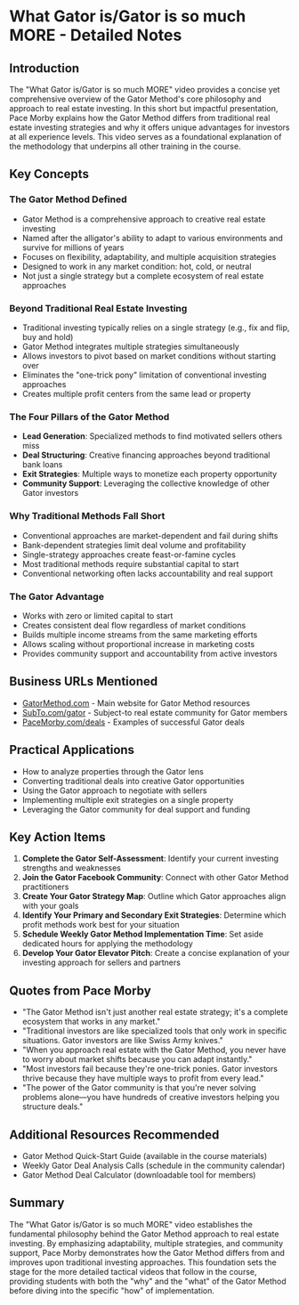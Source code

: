 # What Gator is/Gator is so much MORE - Detailed Notes

## Introduction
The "What Gator is/Gator is so much MORE" video provides a concise yet comprehensive overview of the Gator Method's core philosophy and approach to real estate investing. In this short but impactful presentation, Pace Morby explains how the Gator Method differs from traditional real estate investing strategies and why it offers unique advantages for investors at all experience levels. This video serves as a foundational explanation of the methodology that underpins all other training in the course.

## Key Concepts

### The Gator Method Defined
- Gator Method is a comprehensive approach to creative real estate investing
- Named after the alligator's ability to adapt to various environments and survive for millions of years
- Focuses on flexibility, adaptability, and multiple acquisition strategies
- Designed to work in any market condition: hot, cold, or neutral
- Not just a single strategy but a complete ecosystem of real estate approaches

### Beyond Traditional Real Estate Investing
- Traditional investing typically relies on a single strategy (e.g., fix and flip, buy and hold)
- Gator Method integrates multiple strategies simultaneously
- Allows investors to pivot based on market conditions without starting over
- Eliminates the "one-trick pony" limitation of conventional investing approaches
- Creates multiple profit centers from the same lead or property

### The Four Pillars of the Gator Method
- **Lead Generation**: Specialized methods to find motivated sellers others miss
- **Deal Structuring**: Creative financing approaches beyond traditional bank loans
- **Exit Strategies**: Multiple ways to monetize each property opportunity
- **Community Support**: Leveraging the collective knowledge of other Gator investors

### Why Traditional Methods Fall Short
- Conventional approaches are market-dependent and fail during shifts
- Bank-dependent strategies limit deal volume and profitability
- Single-strategy approaches create feast-or-famine cycles
- Most traditional methods require substantial capital to start
- Conventional networking often lacks accountability and real support

### The Gator Advantage
- Works with zero or limited capital to start
- Creates consistent deal flow regardless of market conditions
- Builds multiple income streams from the same marketing efforts
- Allows scaling without proportional increase in marketing costs
- Provides community support and accountability from active investors

## Business URLs Mentioned
- [GatorMethod.com](https://gatormethod.com) - Main website for Gator Method resources
- [SubTo.com/gator](https://subto.com/gator) - Subject-to real estate community for Gator members
- [PaceMorby.com/deals](https://pacemorby.com/deals) - Examples of successful Gator deals

## Practical Applications
- How to analyze properties through the Gator lens
- Converting traditional deals into creative Gator opportunities
- Using the Gator approach to negotiate with sellers
- Implementing multiple exit strategies on a single property
- Leveraging the Gator community for deal support and funding

## Key Action Items
1. **Complete the Gator Self-Assessment**: Identify your current investing strengths and weaknesses
2. **Join the Gator Facebook Community**: Connect with other Gator Method practitioners
3. **Create Your Gator Strategy Map**: Outline which Gator approaches align with your goals
4. **Identify Your Primary and Secondary Exit Strategies**: Determine which profit methods work best for your situation
5. **Schedule Weekly Gator Method Implementation Time**: Set aside dedicated hours for applying the methodology
6. **Develop Your Gator Elevator Pitch**: Create a concise explanation of your investing approach for sellers and partners

## Quotes from Pace Morby
- "The Gator Method isn't just another real estate strategy; it's a complete ecosystem that works in any market."
- "Traditional investors are like specialized tools that only work in specific situations. Gator investors are like Swiss Army knives."
- "When you approach real estate with the Gator Method, you never have to worry about market shifts because you can adapt instantly."
- "Most investors fail because they're one-trick ponies. Gator investors thrive because they have multiple ways to profit from every lead."
- "The power of the Gator community is that you're never solving problems alone—you have hundreds of creative investors helping you structure deals."

## Additional Resources Recommended
- Gator Method Quick-Start Guide (available in the course materials)
- Weekly Gator Deal Analysis Calls (schedule in the community calendar)
- Gator Method Deal Calculator (downloadable tool for members)

## Summary
The "What Gator is/Gator is so much MORE" video establishes the fundamental philosophy behind the Gator Method approach to real estate investing. By emphasizing adaptability, multiple strategies, and community support, Pace Morby demonstrates how the Gator Method differs from and improves upon traditional investing approaches. This foundation sets the stage for the more detailed tactical videos that follow in the course, providing students with both the "why" and the "what" of the Gator Method before diving into the specific "how" of implementation.
